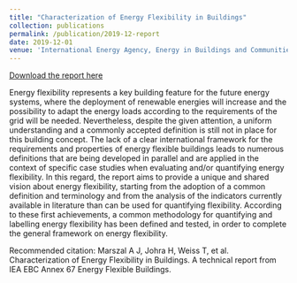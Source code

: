 ```yaml
---
title: "Characterization of Energy Flexibility in Buildings"
collection: publications
permalink: /publication/2019-12-report
date: 2019-12-01
venue: 'International Energy Agency, Energy in Buildings and Communities, Annex 67'
---
```

[Download the report here](https://iea-ebc.org/Data/publications/EBC_Annex_67_Characterization_of_Energy_Flexibility_in_Buildings_December_2019.pdf)

Energy flexibility represents a key building feature for the future energy systems, where the
deployment of renewable energies will increase and the possibility to adapt the energy loads
according to the requirements of the grid will be needed. Nevertheless, despite the given
attention, a uniform understanding and a commonly accepted definition is still not in place for this
building concept. The lack of a clear international framework for the requirements and properties
of energy flexible buildings leads to numerous definitions that are being developed in parallel and
are applied in the context of specific case studies when evaluating and/or quantifying energy
flexibility. In this regard, the report aims to provide a unique and shared vision about energy
flexibility, starting from the adoption of a common definition and terminology and from the analysis
of the indicators currently available in literature than can be used for quantifying flexibility.
According to these first achievements, a common methodology for quantifying and labelling
energy flexibility has been defined and tested, in order to complete the general framework on
energy flexibility.

Recommended citation: Marszal A J, Johra H, Weiss T, et al. Characterization of Energy Flexibility in Buildings. A technical report from IEA EBC Annex 67 Energy Flexible Buildings.

